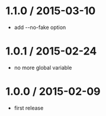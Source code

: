 1.1.0 / 2015-03-10
==================

* add --no-fake option

1.0.1 / 2015-02-24
==================

* no more global variable

1.0.0 / 2015-02-09
==================

* first release
